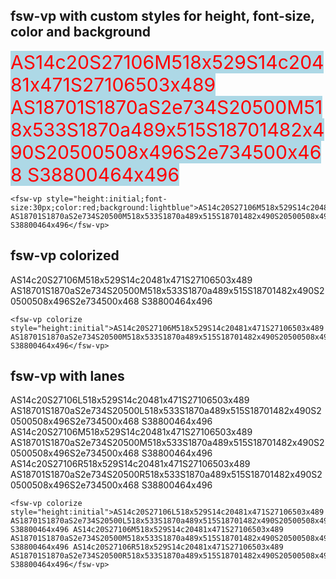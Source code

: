 
## fsw-vp with custom styles for height, font-size, color and background

<fsw-vp style="height:initial;font-size:30px;color:red;background:lightblue">AS14c20S27106M518x529S14c20481x471S27106503x489 AS18701S1870aS2e734S20500M518x533S1870a489x515S18701482x490S20500508x496S2e734500x468 S38800464x496</fsw-vp>

    <fsw-vp style="height:initial;font-size:30px;color:red;background:lightblue">AS14c20S27106M518x529S14c20481x471S27106503x489 AS18701S1870aS2e734S20500M518x533S1870a489x515S18701482x490S20500508x496S2e734500x468 S38800464x496</fsw-vp>

## fsw-vp colorized

<fsw-vp colorize style="height:initial">AS14c20S27106M518x529S14c20481x471S27106503x489 AS18701S1870aS2e734S20500M518x533S1870a489x515S18701482x490S20500508x496S2e734500x468 S38800464x496</fsw-vp>

    <fsw-vp colorize style="height:initial">AS14c20S27106M518x529S14c20481x471S27106503x489 AS18701S1870aS2e734S20500M518x533S1870a489x515S18701482x490S20500508x496S2e734500x468 S38800464x496</fsw-vp>

## fsw-vp with lanes

<fsw-vp colorize style="height:initial">AS14c20S27106L518x529S14c20481x471S27106503x489 AS18701S1870aS2e734S20500L518x533S1870a489x515S18701482x490S20500508x496S2e734500x468 S38800464x496 AS14c20S27106M518x529S14c20481x471S27106503x489 AS18701S1870aS2e734S20500M518x533S1870a489x515S18701482x490S20500508x496S2e734500x468 S38800464x496 AS14c20S27106R518x529S14c20481x471S27106503x489 AS18701S1870aS2e734S20500R518x533S1870a489x515S18701482x490S20500508x496S2e734500x468 S38800464x496</fsw-vp>

    <fsw-vp colorize style="height:initial">AS14c20S27106L518x529S14c20481x471S27106503x489 AS18701S1870aS2e734S20500L518x533S1870a489x515S18701482x490S20500508x496S2e734500x468 S38800464x496 AS14c20S27106M518x529S14c20481x471S27106503x489 AS18701S1870aS2e734S20500M518x533S1870a489x515S18701482x490S20500508x496S2e734500x468 S38800464x496 AS14c20S27106R518x529S14c20481x471S27106503x489 AS18701S1870aS2e734S20500R518x533S1870a489x515S18701482x490S20500508x496S2e734500x468 S38800464x496</fsw-vp>
